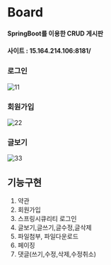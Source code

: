 # Board
#### SpringBoot를 이용한 CRUD 게시판
#### 사이트 : 15.164.214.106:8181/

### 로그인
![11](https://github.com/blackhane/Board/assets/111480507/4811e4f9-3fca-4aab-a84e-8708dab9d192)
### 회원가입
![22](https://github.com/blackhane/Board/assets/111480507/2f5dd960-9172-4549-ac61-d40379b4955b)
### 글보기
![33](https://github.com/blackhane/Board/assets/111480507/cd05e1a3-c37b-47a6-a878-061445e12a26)

## 기능구현
1. 약관
2. 회원가입
3. 스프링시큐리티 로그인
4. 글보기,글쓰기,글수정,글삭제
5. 파일첨부, 파일다운로드
6. 페이징
7. 댓글(쓰기,수정,삭제,수정취소)
